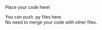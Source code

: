 Place your code here! 

You can push .py files here.  
No need to merge your code with other files.
